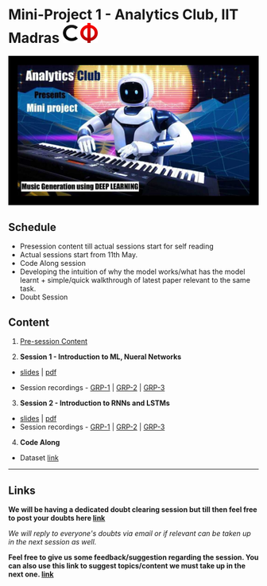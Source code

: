 # Mini-Project 1 - Analytics Club, IIT Madras <img src="assets/cfi.png" width="70" height="40"/>

![poster](assets/poster.jpeg)

## Schedule

- Presession content till actual sessions start for self reading
- Actual sessions start from 11th May.
- Code Along session
- Developing the intuition of why the model works/what has the model learnt + simple/quick walkthrough of latest paper relevant to the same task.
- Doubt Session
  
## Content

1. [Pre-session Content](./presession/) 

2. **Session 1 - Introduction to ML, Nueral Networks**

- [slides](assets/Music%20Generation%20-%20Session%201.pptx) | [pdf](assets/Music%20Generation%20-%20Session%201.pdf) 

- Session recordings - [GRP-1](https://drive.google.com/open?id=1B-B6KpAyXoV8asUxk25Hs21pTzon3X8m) | [GRP-2](https://drive.google.com/file/d/1JO8ZQB4haw3-vBqcwabFHZGhPCm8NYLz/view) | [GRP-3](https://drive.google.com/file/d/1UB_stAfLnA2nrG3kgECaK1IhlB4E9pLz/view?ts=5eb927cd)

3. **Session 2 - Introduction to RNNs and LSTMs**

- [slides](assets/RNN%20and%20LSTM.pptx) | [pdf](assets/RNN%20and%20LSTM.pdf) 
- Session recordings - [GRP-1](https://drive.google.com/file/d/1SO2kZrhr2uylA8El4TyCggOcUoevzfFb/view?usp=drivesdk) | [GRP-2](https://drive.google.com/file/d/1DV474hNfRnEVCqlzx4K9W_kexgpbQHgD/view) | [GRP-3](https://drive.google.com/file/d/1cKZzFmcUZmNDUhKXafFpge_j4R3eTCSJ/view?ts=5eb95683)

4. **Code Along**

- Dataset [link](assets/Data_Tunes.txt)

------

## Links

**We will be having a dedicated doubt clearing session but till then feel free to post your doubts here [link](https://forms.gle/n5z5X1dnrcCyxzcD9)**

*We will reply to everyone's doubts via email or if relevant can be taken up in the next session as well.*

**Feel free to give us some feedback/suggestion regarding the session. You can also use this link to suggest topics/content we must take up in the next one. [link](https://forms.gle/pCbqWB9E1dztXPRU8)**